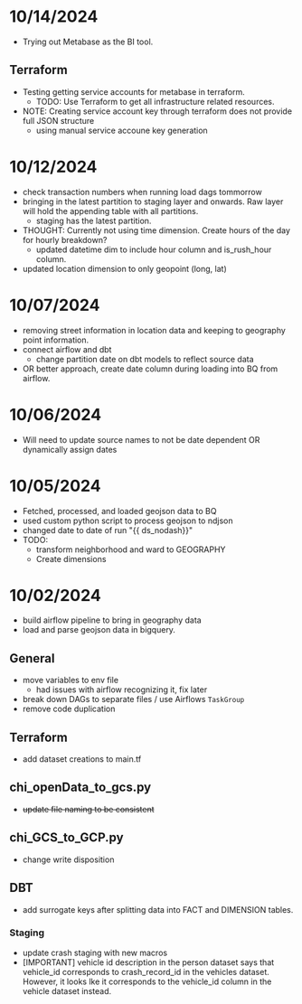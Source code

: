 # 10/14/2024
- Trying out Metabase as the BI tool.
## Terraform
- Testing getting service accounts for metabase in terraform.
    - TODO: Use Terraform to get all infrastructure related resources.
- NOTE: Creating service account key through terraform does not provide full JSON structure
    - using manual service accoune key generation

# 10/12/2024
- check transaction numbers when running load dags tommorrow
- bringing in the latest partition to staging layer and onwards. Raw layer will hold the appending table with all partitions.
    - staging has the latest partition.
- THOUGHT: Currently not using time dimension. Create hours of the day for hourly breakdown?
    - updated datetime dim to include hour column and is_rush_hour column.
- updated location dimension to only geopoint (long, lat)


# 10/07/2024
- removing street information in location data and keeping to geography point information.
- connect airflow and dbt
    - change partition date on dbt models to reflect source data
- OR better approach, create date column during loading into BQ from airflow.

# 10/06/2024
- Will need to update source names to not be date dependent OR dynamically assign dates

# 10/05/2024
- Fetched, processed, and loaded geojson data to BQ
- used custom python script to process geojson to ndjson
- changed date to date of run "{{ ds_nodash}}"
- TODO:
    - transform neighborhood and ward to GEOGRAPHY
    - Create dimensions

# 10/02/2024
- build airflow pipeline to bring in geography data
- load and parse geojson data in bigquery.

## General
- move variables to env file
    - had issues with airflow recognizing it, fix later
- break down DAGs to separate files / use Airflows `TaskGroup`
- remove code duplication

## Terraform
- add dataset creations to main.tf

## chi_openData_to_gcs.py
- ~~update file naming to be consistent~~

## chi_GCS_to_GCP.py
- change write disposition

## DBT
- add surrogate keys after splitting data into FACT and DIMENSION tables.

### Staging
- update crash staging with new macros
- [IMPORTANT] vehicle id description in the person dataset says that vehicle_id corresponds to crash_record_id in the vehicles dataset. However, it looks lke it corresponds to the vehicle_id column in the vehicle dataset instead.
